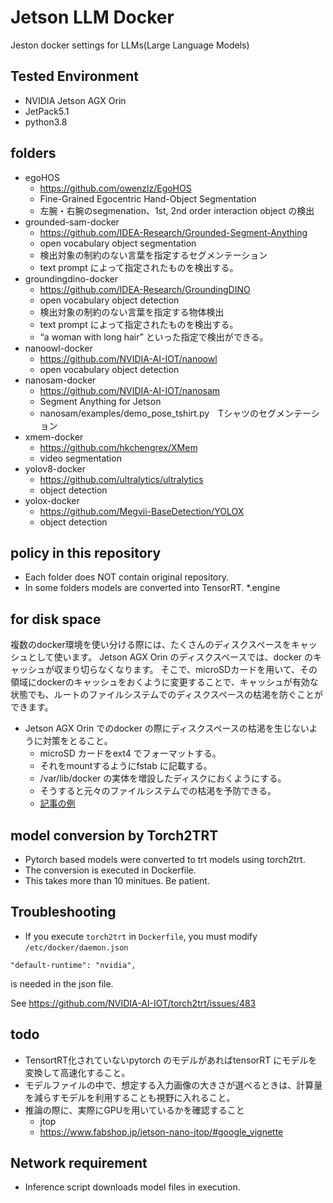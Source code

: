 # Jetson LLM Docker
Jeston docker settings for LLMs(Large Language Models)

## Tested Environment
- NVIDIA Jetson AGX Orin
- JetPack5.1
- python3.8

## folders
- egoHOS
  - https://github.com/owenzlz/EgoHOS
  - Fine-Grained Egocentric Hand-Object Segmentation
  - 左腕・右腕のsegmenation、1st, 2nd order interaction object の検出 
- grounded-sam-docker
  - https://github.com/IDEA-Research/Grounded-Segment-Anything
  - open vocabulary object segmentation
  - 検出対象の制約のない言葉を指定するセグメンテーション
  - text prompt によって指定されたものを検出する。
- groundingdino-docker
  - https://github.com/IDEA-Research/GroundingDINO
  - open vocabulary object detection
  - 検出対象の制約のない言葉を指定する物体検出
  - text prompt によって指定されたものを検出する。
  - “a woman with long hair” といった指定で検出ができる。
- nanoowl-docker
  - https://github.com/NVIDIA-AI-IOT/nanoowl
  - open vocabulary object detection
- nanosam-docker
  - https://github.com/NVIDIA-AI-IOT/nanosam
  - Segment Anything for Jetson 
  - nanosam/examples/demo_pose_tshirt.py　Tシャツのセグメンテーション
- xmem-docker
  - https://github.com/hkchengrex/XMem
  - video segmentation
- yolov8-docker
  - https://github.com/ultralytics/ultralytics
  - object detection
- yolox-docker
  - https://github.com/Megvii-BaseDetection/YOLOX
  - object detection
## policy in this repository
- Each folder does NOT contain original repository. 
- In some folders models are converted into TensorRT.
	*.engine

## for disk space
複数のdocker環境を使い分ける際には、たくさんのディスクスペースをキャッシュとして使います。
Jetson AGX Orin のディスクスペースでは、docker のキャッシュが収まり切らなくなります。
そこで、microSDカードを用いて、その領域にdockerのキャッシュをおくように変更することで、キャッシュが有効な状態でも、ルートのファイルシステムでのディスクスペースの枯渇を防ぐことができます。

- Jetson AGX Orin でのdocker の際にディスクスペースの枯渇を生じないように対策をとること。
  - microSD カードをext4 でフォーマットする。
  - それをmountするようにfstab に記載する。
  - /var/lib/docker の実体を増設したディスクにおくようにする。
  - そうすると元々のファイルシステムでの枯渇を予防できる。
  - [記事の例](https://qiita.com/nonbiri15/items/2a6b1fcc1a373e2b084c)

## model conversion by Torch2TRT
- Pytorch based models were converted to trt models using torch2trt.
- The conversion is executed in Dockerfile.
- This takes more than 10 minitues. Be patient.


## Troubleshooting
- If you execute `torch2trt` in `Dockerfile`, you must modify `/etc/docker/daemon.json`
```
"default-runtime": "nvidia",
```
is needed in the json file.

See 
https://github.com/NVIDIA-AI-IOT/torch2trt/issues/483

  
## todo
- TensortRT化されていないpytorch のモデルがあればtensorRT にモデルを変換して高速化すること。
- モデルファイルの中で、想定する入力画像の大きさが選べるときは、計算量を減らすモデルを利用することも視野に入れること。
- 推論の際に、実際にGPUを用いているかを確認すること
  - jtop 
  - https://www.fabshop.jp/jetson-nano-jtop/#google_vignette

## Network requirement
- Inference script downloads model files in execution.

